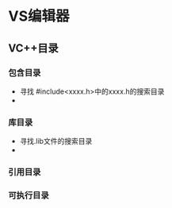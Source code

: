 # VS编辑器
## VC++目录
### 包含目录
- 寻找 #include<xxxx.h>中的xxxx.h的搜索目录
- 
### 库目录
- 寻找.lib文件的搜索目录
- 
### 引用目录
### 可执行目录